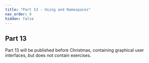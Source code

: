 ```yaml
---
title: "Part 13 - Using and Namespaces"
nav_order: 8
hidden: false
---
```


## Part 13

Part 13 will be published before Christmas, containing graphical user interfaces, but does not contain exercises.